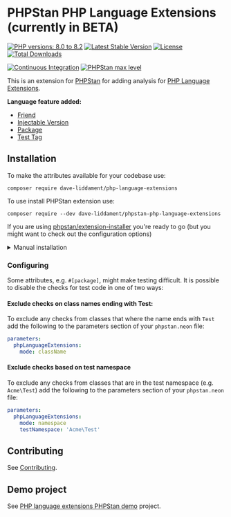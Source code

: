# PHPStan PHP Language Extensions (currently in BETA)

[![PHP versions: 8.0 to 8.2](https://img.shields.io/badge/php-8.0|8.1|8.2-blue.svg)](https://packagist.org/packages/dave-liddament/phpstan-php-language-extensions)
[![Latest Stable Version](https://poser.pugx.org/dave-liddament/phphstan-php-language-extensions/v/stable)](https://packagist.org/packages/dave-liddament/phpstan-php-language-extensions)
[![License](https://poser.pugx.org/dave-liddament/phpstan-php-language-extensions/license)](https://github.com/DaveLiddament/phpstan-php-language-extensions/blob/main/LICENSE.md)
[![Total Downloads](https://poser.pugx.org/dave-liddament/phpstan-php-language-extensions/downloads)](https://packagist.org/packages/dave-liddament/phpstan-php-language-extensions/stats)

[![Continuous Integration](https://github.com/DaveLiddament/phpstan-php-language-extensions/workflows/Full%20checks/badge.svg)](https://github.com/DaveLiddament/phpstan-php-language-extensions/actions)
[![PHPStan max level](https://img.shields.io/badge/PHPStan-max%20level-brightgreen.svg)](https://github.com/DaveLiddament/phpstan-php-language-extensions/blob/main/phpstan.neon)


This is an extension for [PHPStan](https://phpstan.org) for adding analysis for [PHP Language Extensions](https://github.com/DaveLiddament/php-language-extensions).

**Language feature added:**
- [Friend](https://github.com/DaveLiddament/php-language-extensions#friend)
- [Injectable Version](https://github.com/DaveLiddament/php-language-extensions#injectableversion)
- [Package](https://github.com/DaveLiddament/php-language-extensions#package) 
- [Test Tag](https://github.com/DaveLiddament/php-language-extensions#testtag)

## Installation

To make the attributes available for your codebase use:

```shell
composer require dave-liddament/php-language-extensions
```

To use install PHPStan extension use:

```shell
composer require --dev dave-liddament/phpstan-php-language-extensions
```

If you are using [phpstan/extension-installer](https://github.com/phpstan/extension-installer) you're ready to go (but you might want to check out the configuration options)

<details>
  <summary>Manual installation</summary>

If you don't want to use `phpstan/extension-installer`, include rules.neon in your project's PHPStan config:

```
includes:
    - vendor/dave-liddament/phpstan-php-language-extensions/extension.neon
```
</details>

### Configuring

Some attributes, e.g. `#[package]`, might make testing difficult. It is possible to disable the checks for test code in one of two ways:

#### Exclude checks on class names ending with Test:

To exclude any checks from classes that where the name ends with `Test` add the following to the parameters section of your `phpstan.neon` file:

```yaml
parameters:
  phpLanguageExtensions:
    mode: className
```


#### Exclude checks based on test namespace

To exclude any checks from classes that are in the test namespace (e.g. `Acme\Test`) add the following to the parameters section of your `phpstan.neon` file:

```yaml
parameters:
  phpLanguageExtensions:
    mode: namespace
    testNamespace: 'Acme\Test'
```

## Contributing

See [Contributing](CONTRIBUTING.md).

## Demo project

See [PHP language extensions PHPStan demo](https://github.com/DaveLiddament/php-language-extensions-phpstan-demo) project.
